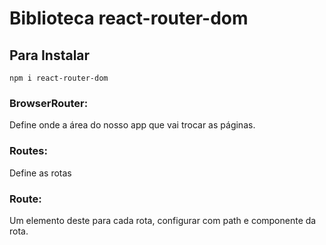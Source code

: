 # Biblioteca react-router-dom

## Para Instalar
```
npm i react-router-dom
```

### BrowserRouter:
Define onde a área do nosso app que vai trocar as páginas.

### Routes:
Define as rotas

### Route:
Um elemento deste para cada rota, configurar com path e componente da rota.
